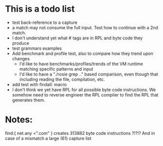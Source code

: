 # This is a todo list

- test back-reference to a capture
- a match may not consume the full input. Test how to continue with a 2nd match.
- I don't understand yet what # tags are in RPL and byte code they produce
- test grammars examples
- Add benchmark and profile test, also to compare how they trend upon changes
  - I'd like to have benchmarks/profiles/trends of the VM runtime matching specific patterns and input
  - I'd like to have a "./rosie grep .." based comparison, even though that including reading the file, compilation, etc.
- add test with findall: macro
- I don't think we yet have RPL for all possible byte code instructions. We somehow need to reverse engineer the RPL
  compiler to find the RPL that generates them.


# Notes:

find:{ net.any <".com" }   creates 313882 byte code instructions ?!?!?  And in case of a mismatch a large (61) capture list
